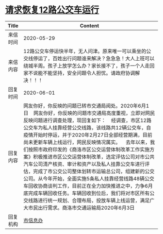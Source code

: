 # <a href="http://www.shangluo.gov.cn/zmhd/ldxxxx.jsp?urltype=leadermail.LeaderMailContentUrl&wbtreeid=1112&leadermailid=5926">请求恢复12路公交车运行</a>
| Title |                                                                                                                                                                                                             Content                                                                                                                                                                                                             |
|:-----:|---------------------------------------------------------------------------------------------------------------------------------------------------------------------------------------------------------------------------------------------------------------------------------------------------------------------------------------------------------------------------------------------------------------------------------|
| 来信时间  | 2020-05-29                                                                                                                                                                                                                                                                                                                                                                                                                      |
| 来信内容  | 12路公交车停运快半年，无人问津。原来唯一可以乘坐的公交线停运了，百姓出行问题谁来解决？急急急！大人上班可以绕城半周。孩子上放学怎么办？家长接不了，孩子一个人走回家不说能不能坚持，安全问题令人担忧。请政府协调解决！！！                                                                                                                                                                                                                                                                                                                   |
| 回复时间  | 2020-06-01                                                                                                                                                                                                                                                                                                                                                                                                                      |
| 回复内容  | 网友你好，你反映的问题已转市交通局阅处。2020年6月1日    网友你好，你反映的问题市交通局高度重视，立即对网民反映问题进行调查处理，现回复如下：    经调查，市区12路公交车为私人挂靠经营公交线路，该线路共12辆公交车，自疫情开始时停运，并于2020年2月27日全部经营期满，目前尚未更新车辆上线运行，网民反映情况属实。    去年以来，我们按照市政府印发的《商洛市区公交运营体制改革工作实施方案》积极推进市区公交运营体制改革，选定评估公司对市公共汽车公司清产核资、审计和资产以及私人挂靠公交车进行评估，完成了市公交公司整体划转市运输总公司，组建新的公交公司。从今年开始，全面实施5条私人挂靠经营线路48辆公交车回收协商谈判工作，目前正在全力加快推进之中，力争6月底完成车辆回收任务。车辆回收到位后，我们将对市区所有公交线路进行统一规划、合理布局，投放车辆上线运营，满足广大市民出行需求。商洛市交通运输局2020年6月3日 |
| 回复机构  | <a href="../../categories/agencies/市信息办.md">市信息办</a>                                                                                                                                                                                                                                                                                                                                                                              |